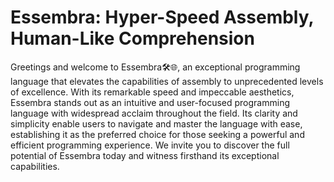 # Essembra: Hyper-Speed Assembly, Human-Like Comprehension

Greetings and welcome to Essembra🛠️🌐,
an exceptional programming language that elevates the capabilities of assembly to unprecedented levels of excellence.
With its remarkable speed and impeccable aesthetics, Essembra stands out as an intuitive and user-focused programming language with widespread acclaim throughout the field.
Its clarity and simplicity enable users to navigate and master the language with ease,
establishing it as the preferred choice for those seeking a powerful and efficient programming experience.
We invite you to discover the full potential of Essembra today and witness firsthand its exceptional capabilities.
